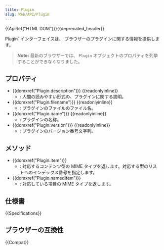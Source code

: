 ```yaml
---
title: Plugin
slug: Web/API/Plugin
---
```


{{ApiRef("HTML DOM")}}{{deprecated_header}}

Plugin` インターフェイスは、 ブラウザーのプラグインに関する情報を提供します。

> **Note:** 最新のブラウザーでは、 `Plugin` オブジェクトのプロパティを列挙することができなくなりました。

## プロパティ

- {{domxref("Plugin.description")}} {{readonlyinline}}
  - : 人間の読みやすい形式の、プラグインに関する説明。
- {{domxref("Plugin.filename")}} {{readonlyinline}}
  - : プラグインのファイルのファイル名。
- {{domxref("Plugin.name")}} {{readonlyinline}}
  - : プラグインの名称。
- {{domxref("Plugin.version")}} {{readonlyinline}}
  - : プラグインのバージョン番号文字列。

## メソッド

- {{domxref("Plugin.item")}}
  - : 対応するコンテンツ型の MIME タイプを返します。対応する型のリストへのインデックス番号を指定します。
- {{domxref("Plugin.namedItem")}}
  - : 対応している項目の MIME タイプを返します。

## 仕様書

{{Specifications}}

## ブラウザーの互換性

{{Compat}}
